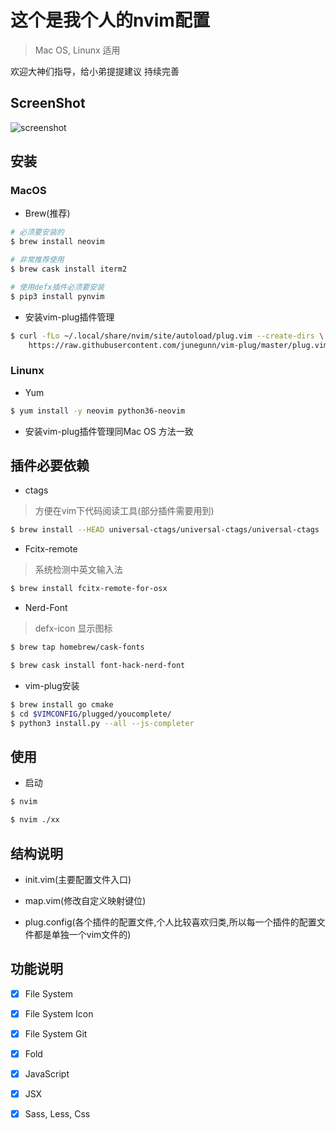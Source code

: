 # 这个是我个人的nvim配置
> Mac OS, Linunx 适用

欢迎大神们指导，给小弟提提建议
持续完善

## ScreenShot
![screenshot](./screenshot/main.gif)

## 安装

### MacOS

- Brew(推荐)
```bash
# 必须要安装的
$ brew install neovim

# 非常推荐使用
$ brew cask install iterm2

# 使用defx插件必须要安装
$ pip3 install pynvim
```

- 安装vim-plug插件管理
```bash
$ curl -fLo ~/.local/share/nvim/site/autoload/plug.vim --create-dirs \
    https://raw.githubusercontent.com/junegunn/vim-plug/master/plug.vim
```

### Linunx

- Yum
```bash
$ yum install -y neovim python36-neovim
```

- 安装vim-plug插件管理同Mac OS 方法一致

## 插件必要依赖

- ctags
> 方便在vim下代码阅读工具(部分插件需要用到)
```bash
$ brew install --HEAD universal-ctags/universal-ctags/universal-ctags
```

- Fcitx-remote
> 系统检测中英文输入法
```bash
$ brew install fcitx-remote-for-osx
```

- Nerd-Font
> defx-icon 显示图标
```bash
$ brew tap homebrew/cask-fonts

$ brew cask install font-hack-nerd-font
```

- vim-plug安装
```bash
$ brew install go cmake
$ cd $VIMCONFIG/plugged/youcomplete/
$ python3 install.py --all --js-completer
```

## 使用

- 启动
```bash
$ nvim

$ nvim ./xx
```

## 结构说明

- init.vim(主要配置文件入口)

- map.vim(修改自定义映射键位)

- plug.config(各个插件的配置文件,个人比较喜欢归类,所以每一个插件的配置文件都是单独一个vim文件的)

## 功能说明

- [x] File System
- [x] File System Icon
- [x] File System Git
- [x] Fold
- [x] JavaScript
- [x] JSX
- [x] Sass, Less, Css


